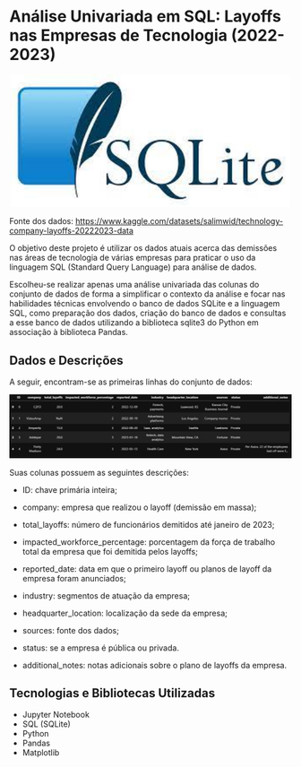 # Análise Univariada em SQL: Layoffs nas Empresas de Tecnologia (2022-2023)

<p align="center">
    <img width="500" src="https://github.com/Samirnunes/eda_sql_univariate_tech_layoffs/blob/main/images/sqlite.jpg" alt="Material Bread logo">
<p>
 
Fonte dos dados: https://www.kaggle.com/datasets/salimwid/technology-company-layoffs-20222023-data

O objetivo deste projeto é utilizar os dados atuais acerca das demissões nas áreas de tecnologia de 
várias empresas para praticar o uso da linguagem SQL (Standard Query Language) para análise de dados.

Escolheu-se realizar apenas uma análise univariada das colunas do conjunto de dados de forma a simplificar
o contexto da análise e focar nas habilidades técnicas envolvendo o banco de dados SQLite e a linguagem SQL, como
preparação dos dados, criação do banco de dados e consultas a esse banco de dados utilizando a biblioteca
sqlite3 do Python em associação à biblioteca Pandas.

## Dados e Descrições

A seguir, encontram-se as primeiras linhas do conjunto de dados:

<p align="center">
    <img width="1000" src="https://github.com/Samirnunes/eda_sql_univariate_tech_layoffs/blob/main/images/visao_geral_dataframe.PNG" alt="Material Bread logo">
<p>

Suas colunas possuem as seguintes descrições:

- ID: chave primária inteira;

- company: empresa que realizou o layoff (demissão em massa);

- total_layoffs: número de funcionários demitidos até janeiro de 2023;

- impacted_workforce_percentage: porcentagem da força de trabalho total da empresa que foi demitida pelos layoffs;

- reported_date: data em que o primeiro layoff ou planos de layoff da empresa foram anunciados;

- industry: segmentos de atuação da empresa;

- headquarter_location: localização da sede da empresa;

- sources: fonte dos dados;

- status: se a empresa é pública ou privada.

- additional_notes: notas adicionais sobre o plano de layoffs da empresa.

## Tecnologias e Bibliotecas Utilizadas

- Jupyter Notebook
- SQL (SQLite)
- Python
- Pandas
- Matplotlib

